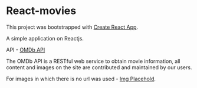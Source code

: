 # React-movies

This project was bootstrapped with [Create React App](https://github.com/facebook/create-react-app).

A simple application on Reactjs.

API - [OMDb API](https://www.omdbapi.com/)

The OMDb API is a RESTful web service to obtain movie information, all content and images on the site are contributed and maintained by our users.

For images in which there is no url was used - [Img Placehold](https://placehold.co/).
